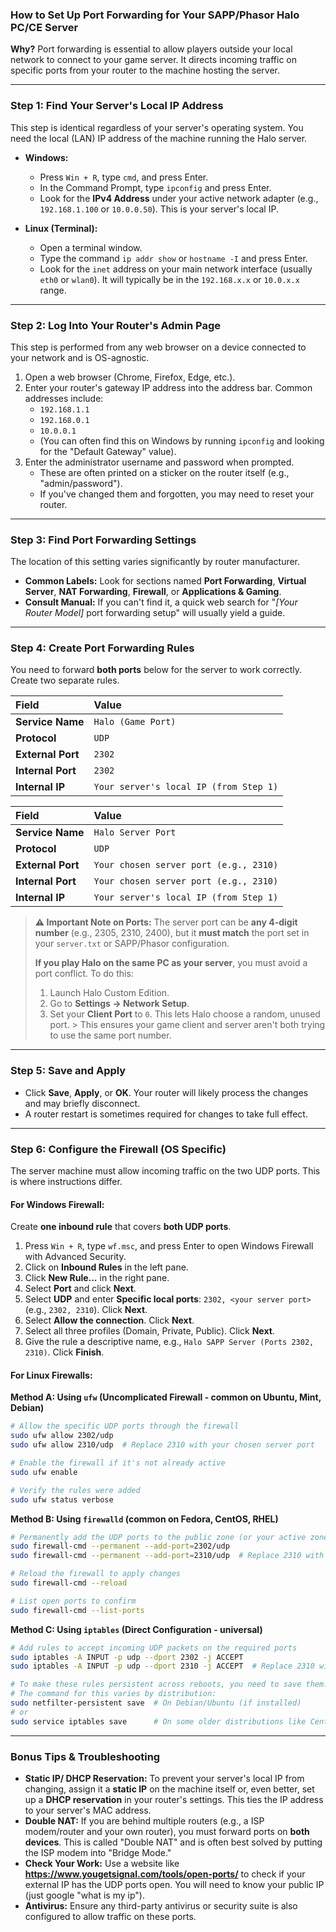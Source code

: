 ### How to Set Up Port Forwarding for Your SAPP/Phasor Halo PC/CE Server

**Why?**
Port forwarding is essential to allow players outside your local network to connect to your game server. It directs incoming traffic on specific ports from your router to the machine hosting the server.

---

### Step 1: Find Your Server's Local IP Address

This step is identical regardless of your server's operating system. You need the local (LAN) IP address of the machine running the Halo server.

*   **Windows:**
    *   Press `Win + R`, type `cmd`, and press Enter.
    *   In the Command Prompt, type `ipconfig` and press Enter.
    *   Look for the **IPv4 Address** under your active network adapter (e.g., `192.168.1.100` or `10.0.0.50`). This is your server's local IP.

*   **Linux (Terminal):**
    *   Open a terminal window.
    *   Type the command `ip addr show` or `hostname -I` and press Enter.
    *   Look for the `inet` address on your main network interface (usually `eth0` or `wlan0`). It will typically be in the `192.168.x.x` or `10.0.x.x` range.

---

### Step 2: Log Into Your Router's Admin Page

This step is performed from any web browser on a device connected to your network and is OS-agnostic.

1.  Open a web browser (Chrome, Firefox, Edge, etc.).
2.  Enter your router's gateway IP address into the address bar. Common addresses include:
    *   `192.168.1.1`
    *   `192.168.0.1`
    *   `10.0.0.1`
    *   (You can often find this on Windows by running `ipconfig` and looking for the "Default Gateway" value).
3.  Enter the administrator username and password when prompted.
    *   These are often printed on a sticker on the router itself (e.g., "admin/password").
    *   If you've changed them and forgotten, you may need to reset your router.

---

### Step 3: Find Port Forwarding Settings

The location of this setting varies significantly by router manufacturer.

*   **Common Labels:** Look for sections named **Port Forwarding**, **Virtual Server**, **NAT Forwarding**, **Firewall**, or **Applications & Gaming**.
*   **Consult Manual:** If you can't find it, a quick web search for "*[Your Router Model]* port forwarding setup" will usually yield a guide.

---

### Step 4: Create Port Forwarding Rules

You need to forward **both ports** below for the server to work correctly. Create two separate rules.

| Field             | Value                                  |
|:------------------|:---------------------------------------|
| **Service Name**  | `Halo (Game Port)`                     |
| **Protocol**      | `UDP`                                  |
| **External Port** | `2302`                                 |
| **Internal Port** | `2302`                                 |
| **Internal IP**   | `Your server's local IP (from Step 1)` |

| Field             | Value                                  |
|:------------------|:---------------------------------------|
| **Service Name**  | `Halo Server Port`                     |
| **Protocol**      | `UDP`                                  |
| **External Port** | `Your chosen server port (e.g., 2310)` |
| **Internal Port** | `Your chosen server port (e.g., 2310)` |
| **Internal IP**   | `Your server's local IP (from Step 1)` |

> **⚠️ Important Note on Ports:**
> The server port can be **any 4-digit number** (e.g., 2305, 2310, 2400), but it **must match** the port set in your `server.txt` or SAPP/Phasor configuration.
>
> **If you play Halo on the same PC as your server**, you must avoid a port conflict. To do this:
> 1.  Launch Halo Custom Edition.
> 2.  Go to **Settings → Network Setup**.
> 3.  Set your **Client Port** to `0`. This lets Halo choose a random, unused port.
      > This ensures your game client and server aren't both trying to use the same port number.

---

### Step 5: Save and Apply

*   Click **Save**, **Apply**, or **OK**. Your router will likely process the changes and may briefly disconnect.
*   A router restart is sometimes required for changes to take full effect.

---

### Step 6: Configure the Firewall (OS Specific)

The server machine must allow incoming traffic on the two UDP ports. This is where instructions differ.

#### For Windows Firewall:

Create **one inbound rule** that covers **both UDP ports**.

1.  Press `Win + R`, type `wf.msc`, and press Enter to open Windows Firewall with Advanced Security.
2.  Click on **Inbound Rules** in the left pane.
3.  Click **New Rule...** in the right pane.
4.  Select **Port** and click **Next**.
5.  Select **UDP** and enter **Specific local ports**: `2302, <your server port>` (e.g., `2302, 2310`). Click **Next**.
6.  Select **Allow the connection**. Click **Next**.
7.  Select all three profiles (Domain, Private, Public). Click **Next**.
8.  Give the rule a descriptive name, e.g., `Halo SAPP Server (Ports 2302, 2310)`. Click **Finish**.

#### For Linux Firewalls:

**Method A: Using `ufw` (Uncomplicated Firewall - common on Ubuntu, Mint, Debian)**
```bash
# Allow the specific UDP ports through the firewall
sudo ufw allow 2302/udp
sudo ufw allow 2310/udp  # Replace 2310 with your chosen server port

# Enable the firewall if it's not already active
sudo ufw enable

# Verify the rules were added
sudo ufw status verbose
```

**Method B: Using `firewalld` (common on Fedora, CentOS, RHEL)**
```bash
# Permanently add the UDP ports to the public zone (or your active zone)
sudo firewall-cmd --permanent --add-port=2302/udp
sudo firewall-cmd --permanent --add-port=2310/udp  # Replace 2310 with your chosen server port

# Reload the firewall to apply changes
sudo firewall-cmd --reload

# List open ports to confirm
sudo firewall-cmd --list-ports
```

**Method C: Using `iptables` (Direct Configuration - universal)**
```bash
# Add rules to accept incoming UDP packets on the required ports
sudo iptables -A INPUT -p udp --dport 2302 -j ACCEPT
sudo iptables -A INPUT -p udp --dport 2310 -j ACCEPT  # Replace 2310 with your chosen server port

# To make these rules persistent across reboots, you need to save them.
# The command for this varies by distribution:
sudo netfilter-persistent save  # On Debian/Ubuntu (if installed)
# or
sudo service iptables save      # On some older distributions like CentOS 6
```

---

### Bonus Tips & Troubleshooting

*   **Static IP/ DHCP Reservation:** To prevent your server's local IP from changing, assign it a **static IP** on the machine itself or, even better, set up a **DHCP reservation** in your router's settings. This ties the IP address to your server's MAC address.
*   **Double NAT:** If you are behind multiple routers (e.g., a ISP modem/router and your own router), you must forward ports on **both devices**. This is called "Double NAT" and is often best solved by putting the ISP modem into "Bridge Mode."
*   **Check Your Work:** Use a website like **https://www.yougetsignal.com/tools/open-ports/** to check if your external IP has the UDP ports open. You will need to know your public IP (just google "what is my ip").
*   **Antivirus:** Ensure any third-party antivirus or security suite is also configured to allow traffic on these ports.